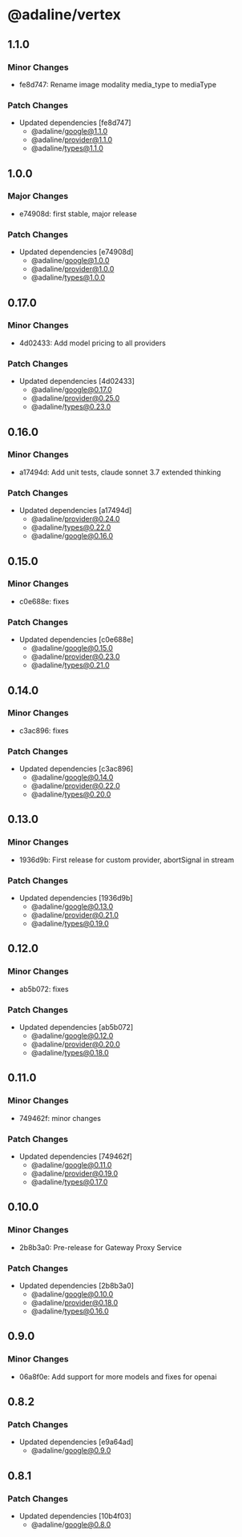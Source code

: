 # @adaline/vertex

## 1.1.0

### Minor Changes

- fe8d747: Rename image modality media_type to mediaType

### Patch Changes

- Updated dependencies [fe8d747]
  - @adaline/google@1.1.0
  - @adaline/provider@1.1.0
  - @adaline/types@1.1.0

## 1.0.0

### Major Changes

- e74908d: first stable, major release

### Patch Changes

- Updated dependencies [e74908d]
  - @adaline/google@1.0.0
  - @adaline/provider@1.0.0
  - @adaline/types@1.0.0

## 0.17.0

### Minor Changes

- 4d02433: Add model pricing to all providers

### Patch Changes

- Updated dependencies [4d02433]
  - @adaline/google@0.17.0
  - @adaline/provider@0.25.0
  - @adaline/types@0.23.0

## 0.16.0

### Minor Changes

- a17494d: Add unit tests, claude sonnet 3.7 extended thinking

### Patch Changes

- Updated dependencies [a17494d]
  - @adaline/provider@0.24.0
  - @adaline/types@0.22.0
  - @adaline/google@0.16.0

## 0.15.0

### Minor Changes

- c0e688e: fixes

### Patch Changes

- Updated dependencies [c0e688e]
  - @adaline/google@0.15.0
  - @adaline/provider@0.23.0
  - @adaline/types@0.21.0

## 0.14.0

### Minor Changes

- c3ac896: fixes

### Patch Changes

- Updated dependencies [c3ac896]
  - @adaline/google@0.14.0
  - @adaline/provider@0.22.0
  - @adaline/types@0.20.0

## 0.13.0

### Minor Changes

- 1936d9b: First release for custom provider, abortSignal in stream

### Patch Changes

- Updated dependencies [1936d9b]
  - @adaline/google@0.13.0
  - @adaline/provider@0.21.0
  - @adaline/types@0.19.0

## 0.12.0

### Minor Changes

- ab5b072: fixes

### Patch Changes

- Updated dependencies [ab5b072]
  - @adaline/google@0.12.0
  - @adaline/provider@0.20.0
  - @adaline/types@0.18.0

## 0.11.0

### Minor Changes

- 749462f: minor changes

### Patch Changes

- Updated dependencies [749462f]
  - @adaline/google@0.11.0
  - @adaline/provider@0.19.0
  - @adaline/types@0.17.0

## 0.10.0

### Minor Changes

- 2b8b3a0: Pre-release for Gateway Proxy Service

### Patch Changes

- Updated dependencies [2b8b3a0]
  - @adaline/google@0.10.0
  - @adaline/provider@0.18.0
  - @adaline/types@0.16.0

## 0.9.0

### Minor Changes

- 06a8f0e: Add support for more models and fixes for openai

## 0.8.2

### Patch Changes

- Updated dependencies [e9a64ad]
  - @adaline/google@0.9.0

## 0.8.1

### Patch Changes

- Updated dependencies [10b4f03]
  - @adaline/google@0.8.0
